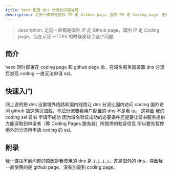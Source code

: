```yaml
---
title: hexo 配置 dns 分流的问题处理
description: 之前一直都是国外 IP 走 Github page，国内 IP 走 Coding page，但在认证 HTTPS 的时候发现了这个问题 
---
```


> description: 之前一直都是国外 IP 走 Github page，国内 IP 走 Coding page，但在认证 HTTPS 的时候发现了这个问题

## 简介
hexo 同时部署在 coding page 和 github page 后，在域名服务器设置 dns 分流后发现 coding 一直无法申请 ssl。

## 快速入门
网上说的把 dns 设置境外线路和国内线路让 dns 分流让国内访问 coding 国外访问 github 加速网页加载，不过分流要看用户配置的 dns 不是看 ip。
这导致 我的 coding ssl 证书 申请不成功 因为域名验证成功的必要条件还是要让证书服务提供方能读取到申请者（即 Coding Pages 服务器）所提供的验证信息
所以要先暂停境外的分流再申请 coding 的 ssl。

## 附录
我一直找不到问题的原因是我使用的 dns 是 `1.1.1.1`，这是国外的 dns，导致我一直使用的是 github page，没有加载到 coding page。
